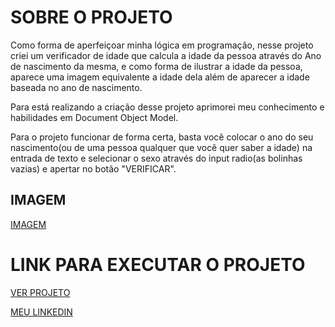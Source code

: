 # SOBRE O PROJETO

Como forma de aperfeiçoar minha lógica em programação, nesse projeto criei um verificador de idade que calcula a idade da pessoa através do Ano de nascimento da mesma, e como forma de ilustrar a idade da pessoa, aparece uma imagem equivalente a idade dela além de aparecer a idade baseada no ano de nascimento.

Para está realizando a criação desse projeto aprimorei meu conhecimento e habilidades em Document Object Model.

Para o projeto funcionar de forma certa, basta você colocar o ano do seu nascimento(ou de uma pessoa qualquer que você quer saber a idade) na entrada de texto e selecionar o sexo através do input radio(as bolinhas vazias) e apertar no botão "VERIFICAR". 

## IMAGEM

[IMAGEM](assets/age-checker.png)

# LINK PARA EXECUTAR O PROJETO 

<a href="https://aleclimadev.github.io/age-checker/">VER PROJETO  <a>

<a href="https://aleclimadev.github.io/age-checker/">MEU LINKEDIN  <a>






